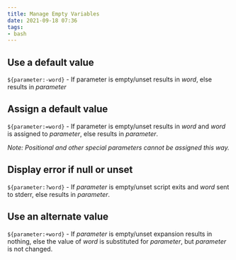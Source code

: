 ```yaml
---
title: Manage Empty Variables
date: 2021-09-18 07:36
tags:
- bash
---
```


## Use a default value

`${parameter:-word}` - If parameter is empty/unset results in *word*, else 
results in *parameter* 

## Assign a default value

`${parameter:=word}` - If parameter is empty/unset results in *word* and *word* 
is assigned to *parameter*, else results in *parameter*.

*Note: Positional and other special parameters cannot be assigned this
way.*

## Display error if null or unset

`${parameter:?word}` - If *parameter* is empty/unset script exits and
*word* sent to stderr, else results in *parameter*. 

## Use an alternate value

`${parameter:+word}` - If *parameter* is empty/unset expansion results in nothing, else the
value of *word* is substituted for *parameter*, but *parameter* is not
changed.
